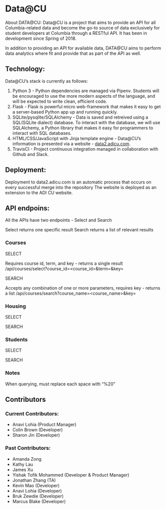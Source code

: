 # Data@CU

About DATA@CU: Data@CU is a project that aims to provide an API for all Columbia-related data and become the go-to source of data exclusively for student developers at Columbia through a RESTful API. It has been in development since Spring of 2018.

In addition to providing an API for available data, DATA@CU aims to perform data analytics where fit and provide that as part of the API as well.

## Technology:

Data@CU’s stack is currently as follows:

1. Python 3
        - Python dependencies are managed via Pipenv. Students will be encouraged to use the more modern aspects of the                 language, and will be expected to write clean, efficient code.
2. Flask
        - Flask is powerful micro web-framework that makes it easy to get a server-based Python app up and running quickly.
3. SQLite/pysqlite/SQLAlchemy
        - Data is saved and retreived using a SQL(SQLite dialect) database. To interact with the database, we will use                      SQLAlchemy, a     Python library that makes it easy for programmers to interact with SQL databases.
4. HTML/CSS/JavaScript with Jinja template engine
        - Data@CU’s information is presented via a website - [data2.adicu.com](data2.adicu.com).
5. TravisCI
        - Project continuous integration managed in collaboration with Github and Slack.
  
## Deployment:

Deployment to data2.adicu.com is an automatic process that occurs on every successful merge into the repository
The website is deployed as an extension to the ADI CU website.

## API endpoins:

All the APIs have two endpoints - Select and Search

Select returns one specific result
Search returns a list of relevant results

### Courses

SELECT

Requires course id, term, and key - returns a single result
/api/courses/select?course_id=<course_id>&term=<term>&key=<key> 

SEARCH

Accepts any combination of one or more parameters, requires key - returns a list
/api/courses/search?course_name=<course_name>&key=<key> 

### Housing

SELECT

SEARCH

### Students

SELECT

SEARCH

### Notes

When querying, must replace each space with “%20”

## Contributors

### Current Contributors:
- Anavi Lohia (Product Manager)
- Colin Brown (Developer)
- Sharon Jin (Developer)

### Past Contributors: 
- Amanda Zong
- Kathy Lau
- James Xu
- Yishak Tofik Mohammed (Developer & Product Manager)
- Jonathan Zhang (TA)
- Kevin Mao (Developer)
- Anavi Lohia (Developer)
- Bruk Zewdie (Developer)
- Marcus Blake (Developer)
